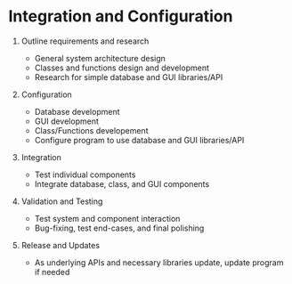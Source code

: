 # Integration and Configuration

1. Outline requirements and research
	* General system architecture design
	* Classes and functions design and development
	* Research for simple database and GUI libraries/API
2. Configuration
	* Database development
	* GUI development
	* Class/Functions developement
	* Configure program to use database and GUI libraries/API
3. Integration 
	* Test individual components
	* Integrate database, class, and GUI components

4. Validation and Testing
	* Test system and component interaction
	* Bug-fixing, test end-cases, and final polishing
5. Release and Updates
	* As underlying APIs and necessary libraries update, update program if needed

